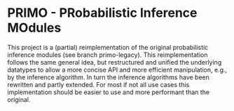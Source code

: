 # PRIMO - PRobabilistic Inference MOdules

This project is a (partial) reimplementation of the original probabilistic inference modules (see branch primo-legacy). This reimplementation follows the same general idea, but restructured and unified the underlying datatypes to allow a more concise API and more efficient manipulation, e.g., by the inference algorithm. In turn the inference algorithms have been rewritten and partly extended. For most if not all use cases this implementation should be easier to use and more performant than the original.
